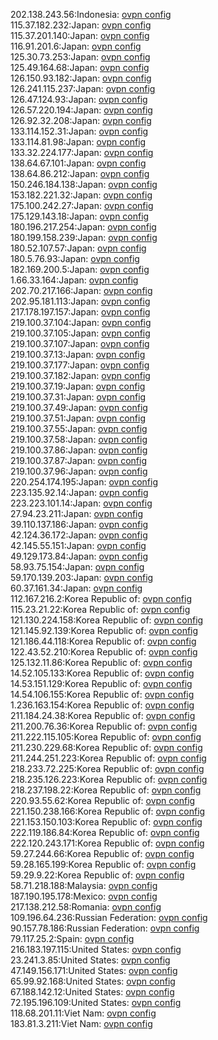 202.138.243.56:Indonesia: [ovpn config](vpn/202_138_243_56.ovpn)  
115.37.182.232:Japan: [ovpn config](vpn/115_37_182_232.ovpn)  
115.37.201.140:Japan: [ovpn config](vpn/115_37_201_140.ovpn)  
116.91.201.6:Japan: [ovpn config](vpn/116_91_201_6.ovpn)  
125.30.73.253:Japan: [ovpn config](vpn/125_30_73_253.ovpn)  
125.49.164.68:Japan: [ovpn config](vpn/125_49_164_68.ovpn)  
126.150.93.182:Japan: [ovpn config](vpn/126_150_93_182.ovpn)  
126.241.115.237:Japan: [ovpn config](vpn/126_241_115_237.ovpn)  
126.47.124.93:Japan: [ovpn config](vpn/126_47_124_93.ovpn)  
126.57.220.194:Japan: [ovpn config](vpn/126_57_220_194.ovpn)  
126.92.32.208:Japan: [ovpn config](vpn/126_92_32_208.ovpn)  
133.114.152.31:Japan: [ovpn config](vpn/133_114_152_31.ovpn)  
133.114.81.98:Japan: [ovpn config](vpn/133_114_81_98.ovpn)  
133.32.224.177:Japan: [ovpn config](vpn/133_32_224_177.ovpn)  
138.64.67.101:Japan: [ovpn config](vpn/138_64_67_101.ovpn)  
138.64.86.212:Japan: [ovpn config](vpn/138_64_86_212.ovpn)  
150.246.184.138:Japan: [ovpn config](vpn/150_246_184_138.ovpn)  
153.182.221.32:Japan: [ovpn config](vpn/153_182_221_32.ovpn)  
175.100.242.27:Japan: [ovpn config](vpn/175_100_242_27.ovpn)  
175.129.143.18:Japan: [ovpn config](vpn/175_129_143_18.ovpn)  
180.196.217.254:Japan: [ovpn config](vpn/180_196_217_254.ovpn)  
180.199.158.239:Japan: [ovpn config](vpn/180_199_158_239.ovpn)  
180.52.107.57:Japan: [ovpn config](vpn/180_52_107_57.ovpn)  
180.5.76.93:Japan: [ovpn config](vpn/180_5_76_93.ovpn)  
182.169.200.5:Japan: [ovpn config](vpn/182_169_200_5.ovpn)  
1.66.33.164:Japan: [ovpn config](vpn/1_66_33_164.ovpn)  
202.70.217.166:Japan: [ovpn config](vpn/202_70_217_166.ovpn)  
202.95.181.113:Japan: [ovpn config](vpn/202_95_181_113.ovpn)  
217.178.197.157:Japan: [ovpn config](vpn/217_178_197_157.ovpn)  
219.100.37.104:Japan: [ovpn config](vpn/219_100_37_104.ovpn)  
219.100.37.105:Japan: [ovpn config](vpn/219_100_37_105.ovpn)  
219.100.37.107:Japan: [ovpn config](vpn/219_100_37_107.ovpn)  
219.100.37.13:Japan: [ovpn config](vpn/219_100_37_13.ovpn)  
219.100.37.177:Japan: [ovpn config](vpn/219_100_37_177.ovpn)  
219.100.37.182:Japan: [ovpn config](vpn/219_100_37_182.ovpn)  
219.100.37.19:Japan: [ovpn config](vpn/219_100_37_19.ovpn)  
219.100.37.31:Japan: [ovpn config](vpn/219_100_37_31.ovpn)  
219.100.37.49:Japan: [ovpn config](vpn/219_100_37_49.ovpn)  
219.100.37.51:Japan: [ovpn config](vpn/219_100_37_51.ovpn)  
219.100.37.55:Japan: [ovpn config](vpn/219_100_37_55.ovpn)  
219.100.37.58:Japan: [ovpn config](vpn/219_100_37_58.ovpn)  
219.100.37.86:Japan: [ovpn config](vpn/219_100_37_86.ovpn)  
219.100.37.87:Japan: [ovpn config](vpn/219_100_37_87.ovpn)  
219.100.37.96:Japan: [ovpn config](vpn/219_100_37_96.ovpn)  
220.254.174.195:Japan: [ovpn config](vpn/220_254_174_195.ovpn)  
223.135.92.14:Japan: [ovpn config](vpn/223_135_92_14.ovpn)  
223.223.101.14:Japan: [ovpn config](vpn/223_223_101_14.ovpn)  
27.94.23.211:Japan: [ovpn config](vpn/27_94_23_211.ovpn)  
39.110.137.186:Japan: [ovpn config](vpn/39_110_137_186.ovpn)  
42.124.36.172:Japan: [ovpn config](vpn/42_124_36_172.ovpn)  
42.145.55.151:Japan: [ovpn config](vpn/42_145_55_151.ovpn)  
49.129.173.84:Japan: [ovpn config](vpn/49_129_173_84.ovpn)  
58.93.75.154:Japan: [ovpn config](vpn/58_93_75_154.ovpn)  
59.170.139.203:Japan: [ovpn config](vpn/59_170_139_203.ovpn)  
60.37.161.34:Japan: [ovpn config](vpn/60_37_161_34.ovpn)  
112.167.216.2:Korea Republic of: [ovpn config](vpn/112_167_216_2.ovpn)  
115.23.21.22:Korea Republic of: [ovpn config](vpn/115_23_21_22.ovpn)  
121.130.224.158:Korea Republic of: [ovpn config](vpn/121_130_224_158.ovpn)  
121.145.92.139:Korea Republic of: [ovpn config](vpn/121_145_92_139.ovpn)  
121.186.44.118:Korea Republic of: [ovpn config](vpn/121_186_44_118.ovpn)  
122.43.52.210:Korea Republic of: [ovpn config](vpn/122_43_52_210.ovpn)  
125.132.11.86:Korea Republic of: [ovpn config](vpn/125_132_11_86.ovpn)  
14.52.105.133:Korea Republic of: [ovpn config](vpn/14_52_105_133.ovpn)  
14.53.151.129:Korea Republic of: [ovpn config](vpn/14_53_151_129.ovpn)  
14.54.106.155:Korea Republic of: [ovpn config](vpn/14_54_106_155.ovpn)  
1.236.163.154:Korea Republic of: [ovpn config](vpn/1_236_163_154.ovpn)  
211.184.24.38:Korea Republic of: [ovpn config](vpn/211_184_24_38.ovpn)  
211.200.76.36:Korea Republic of: [ovpn config](vpn/211_200_76_36.ovpn)  
211.222.115.105:Korea Republic of: [ovpn config](vpn/211_222_115_105.ovpn)  
211.230.229.68:Korea Republic of: [ovpn config](vpn/211_230_229_68.ovpn)  
211.244.251.223:Korea Republic of: [ovpn config](vpn/211_244_251_223.ovpn)  
218.233.72.225:Korea Republic of: [ovpn config](vpn/218_233_72_225.ovpn)  
218.235.126.223:Korea Republic of: [ovpn config](vpn/218_235_126_223.ovpn)  
218.237.198.22:Korea Republic of: [ovpn config](vpn/218_237_198_22.ovpn)  
220.93.55.62:Korea Republic of: [ovpn config](vpn/220_93_55_62.ovpn)  
221.150.238.166:Korea Republic of: [ovpn config](vpn/221_150_238_166.ovpn)  
221.153.150.103:Korea Republic of: [ovpn config](vpn/221_153_150_103.ovpn)  
222.119.186.84:Korea Republic of: [ovpn config](vpn/222_119_186_84.ovpn)  
222.120.243.171:Korea Republic of: [ovpn config](vpn/222_120_243_171.ovpn)  
59.27.244.66:Korea Republic of: [ovpn config](vpn/59_27_244_66.ovpn)  
59.28.165.199:Korea Republic of: [ovpn config](vpn/59_28_165_199.ovpn)  
59.29.9.22:Korea Republic of: [ovpn config](vpn/59_29_9_22.ovpn)  
58.71.218.188:Malaysia: [ovpn config](vpn/58_71_218_188.ovpn)  
187.190.195.178:Mexico: [ovpn config](vpn/187_190_195_178.ovpn)  
217.138.212.58:Romania: [ovpn config](vpn/217_138_212_58.ovpn)  
109.196.64.236:Russian Federation: [ovpn config](vpn/109_196_64_236.ovpn)  
90.157.78.186:Russian Federation: [ovpn config](vpn/90_157_78_186.ovpn)  
79.117.25.2:Spain: [ovpn config](vpn/79_117_25_2.ovpn)  
216.183.197.115:United States: [ovpn config](vpn/216_183_197_115.ovpn)  
23.241.3.85:United States: [ovpn config](vpn/23_241_3_85.ovpn)  
47.149.156.171:United States: [ovpn config](vpn/47_149_156_171.ovpn)  
65.99.92.168:United States: [ovpn config](vpn/65_99_92_168.ovpn)  
67.188.142.12:United States: [ovpn config](vpn/67_188_142_12.ovpn)  
72.195.196.109:United States: [ovpn config](vpn/72_195_196_109.ovpn)  
118.68.201.11:Viet Nam: [ovpn config](vpn/118_68_201_11.ovpn)  
183.81.3.211:Viet Nam: [ovpn config](vpn/183_81_3_211.ovpn)  
